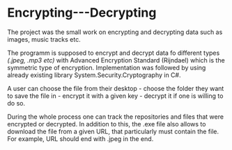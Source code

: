 # Encrypting---Decrypting
The project was the small work on encrypting and decrypting data such as images, music tracks etc.


The programm is supposed to encrypt and decrypt data fo different types *(.jpeg, .mp3 etc)* with Advanced Encryption Standard (Rijndael) which is the symmetric type of encryption. Implementation was followed by using already existing library System.Security.Cryptography in C\#.

A user can choose the file from their desktop - choose the folder they want to save the file in  - encrypt it with a given key - decrypt it if one is willing to do so.

During the whole process one can track the repositories and files that were encrypted or decrypted. In addition to this, the .exe file also allows to download the file from a given URL, that particularly must contain the file. For example, URL should end with .jpeg in the end.
